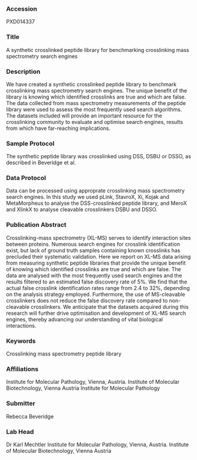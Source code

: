 ### Accession
PXD014337

### Title
A synthetic crosslinked peptide library for benchmarking crosslinking mass spectrometry search engines

### Description
We have created a synthetic crosslinked peptide library to benchmark crosslinking mass spectrometry search engines. The unique benefit of the library is knowing which identified crosslinks are true and which are false. The data collected from mass spectrometry measurements of the peptide library were used to assess the most frequently used search algorithms. The datasets included will provide an important resource for the crosslinking community to evaluate and optimise search engines, results from which have far-reaching implications.

### Sample Protocol
The synthetic peptide library was crosslinked using DSS, DSBU or DSSO, as described in Beveridge et al.

### Data Protocol
Data can be processed using approprate crosslinking mass spectrometry search engines. In this study we used pLink, StavroX, Xi, Kojak and MetaMorpheus to analyse the DSS-crosslinked peptide library, and MeroX and XlinkX to analyse cleavable crosslinkers DSBU and DSSO.

### Publication Abstract
Crosslinking-mass spectrometry (XL-MS) serves to identify interaction sites between proteins. Numerous search engines for crosslink identification exist, but lack of ground truth samples containing known crosslinks has precluded their systematic validation. Here we report on XL-MS data arising from measuring synthetic peptide libraries that provide the unique benefit of knowing which identified crosslinks are true and which are false. The data are analysed with the most frequently used search engines and the results filtered to an estimated false discovery rate of 5%. We find that the actual false crosslink identification rates range from 2.4 to 32%, depending on the analysis strategy employed. Furthermore, the use of MS-cleavable crosslinkers does not reduce the false discovery rate compared to non-cleavable crosslinkers. We anticipate that the datasets acquired during this research will further drive optimisation and development of XL-MS search engines, thereby advancing our understanding of vital biological interactions.

### Keywords
Crosslinking mass spectrometry peptide library

### Affiliations
Institute for Molecular Pathology, Vienna, Austria.  Institute of Molecular Biotechnology, Vienna Austria
Institute for Molecular Pathology

### Submitter
Rebecca Beveridge

### Lab Head
Dr Karl Mechtler
Institute for Molecular Pathology, Vienna, Austria.  Institute of Molecular Biotechnology, Vienna Austria


